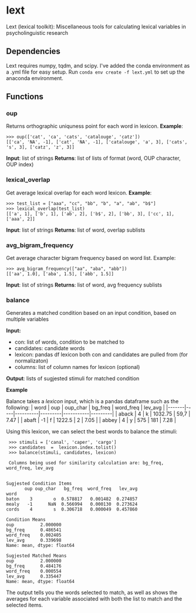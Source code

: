 
# lext
Lext (lexical toolkit): Miscellaneous tools for calculating lexical variables in psycholinguistic research

## Dependencies
Lext requires numpy, tqdm, and scipy. 
I've added the conda environment as a .yml file for easy setup.
Run `conda env create -f lext.yml` to set up the anaconda environment.
## Functions

### oup
Returns orthographic uniquness point for each word in lexicon.
**Example**:

    >>> oup(['cat', 'ca', 'cats', 'catalouge', 'catz'])
    [['ca', 'NA', -1], ['cat', 'NA', -1], ['catalouge', 'a', 3], ['cats', 's', 3], ['catz', 'z', 3]]

**Input**: list of strings
**Returns**: list of lists of format (word, OUP character, OUP index)

 
### lexical_overlap
Get average lexical overlap for each word lexicon.
**Example**:

    >>> test_list = ["aaa", "cc", "bb", "b", "a", "ab", "b$"]
    >>> lexical_overlap(test_list)
    [['a', 1], ['b', 1], ['ab', 2], ['b$', 2], ['bb', 3], ['cc', 1], ['aaa', 2]]

**Input**: list of strings
**Returns**: list of word, overlap sublists

### avg_bigram_frequency
Get average character bigram frequency based on word list.
Example:

    >>> avg_bigram_frequency(["aa", "aba", "abb"])
    [['aa', 1.0], ['aba', 1.5], ['abb', 1.5]]

**Input**: list of strings
**Returns**: list of word, avg frequency sublists

### balance
Generates a matched condition based on an input condition, based on multiple variables

**Input:** 
- con: list of words, condition to be matched to
- candidates: candidate words
- lexicon: pandas df lexicon both con and candidates are pulled from (for normalizaton)
- columns: list of column names for lexicon (optional)
    
**Output**: lists of sugjested stimuli for matched condition

**Example**

Balance takes a *lexicon* input, which is a pandas dataframe such as the following:
| word  | oup | oup_char | bg_freq | word_freq | lev_avg |
|-------|-----|----------|---------|-----------|---------|
| aback | 4   | k        | 1032.75 | 59,7      | 7.47    |
| abaft | -1  | f        | 1222.5  | 2         | 7.05    |
| abbey | 4   | y        | 575     | 181       | 7.28    |

Using this lexicon, we can select the best words to balance the stimuli:

     >>> stimuli = ['canal', 'caper', 'cargo']
     >>> candidates  =  lexicon.index.tolist()
     >>> balance(stimuli, candidates, lexicon)
     
     Columns being used for similarity calculation are: bg_freq, word_freq, lev_avg
    
    
    Sugjested Condition Items
           oup oup_char   bg_freq  word_freq   lev_avg
    word                                              
    baton    3        o  0.578817   0.001482  0.274857
    mealy   -1      NaN  0.566994   0.000130  0.273624
    cords    4        s  0.306718   0.000049  0.457860 
    
    Condition Means
    oup          2.000000
    bg_freq      0.486541
    word_freq    0.002405
    lev_avg      0.339698
    Name: mean, dtype: float64
    
    Sugjested Matched Means
    oup          2.000000
    bg_freq      0.484176
    word_freq    0.000554
    lev_avg      0.335447
    Name: mean, dtype: float64

The output tells you the words selected to match, as well as shows the averages for each variable associated with both the list to match and the selected items.
